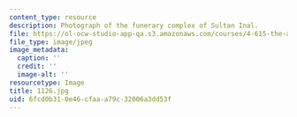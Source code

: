 ```yaml
---
content_type: resource
description: Photograph of the funerary complex of Sultan Inal.
file: https://ol-ocw-studio-app-qa.s3.amazonaws.com/courses/4-615-the-architecture-of-cairo-spring-2002/6fcd0b310e46cfaaa79c32006a3dd53f_1126.jpg
file_type: image/jpeg
image_metadata:
  caption: ''
  credit: ''
  image-alt: ''
resourcetype: Image
title: 1126.jpg
uid: 6fcd0b31-0e46-cfaa-a79c-32006a3dd53f
---
```

